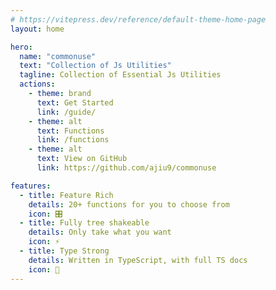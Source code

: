 ```yaml
---
# https://vitepress.dev/reference/default-theme-home-page
layout: home

hero:
  name: "commonuse"
  text: "Collection of Js Utilities"
  tagline: Collection of Essential Js Utilities
  actions:
    - theme: brand
      text: Get Started
      link: /guide/
    - theme: alt
      text: Functions
      link: /functions
    - theme: alt
      text: View on GitHub
      link: https://github.com/ajiu9/commonuse

features:
  - title: Feature Rich
    details: 20+ functions for you to choose from
    icon: 🎛
  - title: Fully tree shakeable
    details: Only take what you want
    icon: ⚡
  - title: Type Strong
    details: Written in TypeScript, with full TS docs
    icon: 🦾
---
```


<Home />
